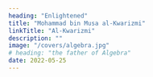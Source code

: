 ```yaml
---
heading: "Enlightened"
title: "Mohammad bin Musa al-Kwarizmi"
linkTitle: "Al-Kwarizmi"
description: ""
image: "/covers/algebra.jpg"
# heading: "the father of Algebra"
date: 2022-05-25
---
```

